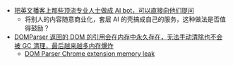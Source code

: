 - [把英文播客上那些顶流专业人士做成 AI bot，可以直接向他们提问](https://twitter.com/dingyi/status/1760945431260078369)
	- 将别人的内容随意商业化，套层 AI 的壳搞成自己的服务，这种做法是否值得鼓励？
- [DOMParser 返回的 DOM 的引用会在内存中永久存在，无法手动清除也不会被 GC 清理，最后越来越多内存爆炸](https://twitter.com/DIYgod/status/1761065494185156663)
	- [DOM Parser Chrome extension memory leak](https://stackoverflow.com/questions/56451731/dom-parser-chrome-extension-memory-leak)